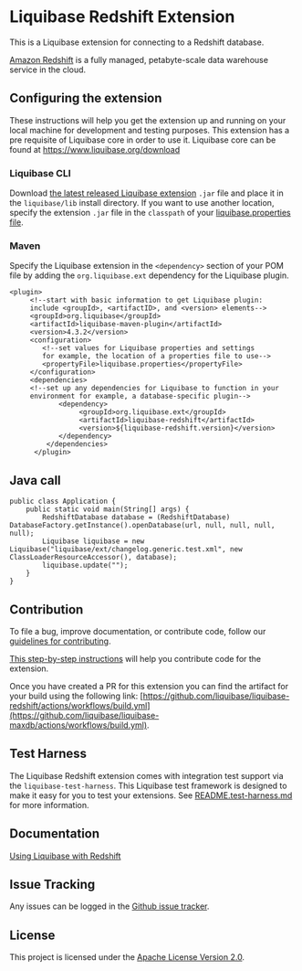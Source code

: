 # Liquibase Redshift Extension 

This is a Liquibase extension for connecting to a Redshift database.

[Amazon Redshift](https://docs.aws.amazon.com/redshift/latest/mgmt/welcome.html) is a fully managed, petabyte-scale data warehouse service in the cloud. 

## Configuring the extension

These instructions will help you get the extension up and running on your local machine for development and testing purposes. This extension has a pre requisite of Liquibase core in order to use it. Liquibase core can be found at https://www.liquibase.org/download

### Liquibase CLI

Download [the latest released Liquibase extension](https://github.com/liquibase/liquibase-redshift/releases) `.jar` file and place it in the `liquibase/lib` install directory. If you want to use another location, specify the extension `.jar` file in the `classpath` of your [liquibase.properties file](https://docs.liquibase.com/workflows/liquibase-community/creating-config-properties.html).

### Maven
Specify the Liquibase extension in the `<dependency>` section of your POM file by adding the `org.liquibase.ext` dependency for the Liquibase plugin. 
 
```  
<plugin>
     <!--start with basic information to get Liquibase plugin:
     include <groupId>, <artifactID>, and <version> elements-->
     <groupId>org.liquibase</groupId>
     <artifactId>liquibase-maven-plugin</artifactId>
     <version>4.3.2</version>
     <configuration>
        <!--set values for Liquibase properties and settings
        for example, the location of a properties file to use-->
        <propertyFile>liquibase.properties</propertyFile>
     </configuration>
     <dependencies>
     <!--set up any dependencies for Liquibase to function in your
     environment for example, a database-specific plugin-->
            <dependency>
                 <groupId>org.liquibase.ext</groupId>
                 <artifactId>liquibase-redshift</artifactId>
                 <version>${liquibase-redshift.version}</version>
            </dependency>
         </dependencies>
      </plugin>
  ``` 
  
## Java call
  
```
public class Application {
    public static void main(String[] args) {
        RedshiftDatabase database = (RedshiftDatabase) DatabaseFactory.getInstance().openDatabase(url, null, null, null, null);
        Liquibase liquibase = new Liquibase("liquibase/ext/changelog.generic.test.xml", new ClassLoaderResourceAccessor(), database);
        liquibase.update("");
    }
}
```
## Contribution

To file a bug, improve documentation, or contribute code, follow our [guidelines for contributing](https://www.liquibase.org/community). 

[This step-by-step instructions](https://www.liquibase.org/community/contribute/code) will help you contribute code for the extension. 

Once you have created a PR for this extension you can find the artifact for your build using the following link: [https://github.com/liquibase/liquibase-redshift/actions/workflows/build.yml](https://github.com/liquibase/liquibase-maxdb/actions/workflows/build.yml).

## Test Harness

The Liquibase Redshift extension comes with integration test support via the `liquibase-test-harness`. This Liquibase test framework is designed to make it easy for you to test your extensions. See [README.test-harness.md](https://github.com/liquibase/liquibase-redshift/blob/main/README.test-harness.md) for more information.

## Documentation

[Using Liquibase with Redshift](https://docs.liquibase.com/workflows/database-setup-tutorials/redshift.html)

## Issue Tracking

Any issues can be logged in the [Github issue tracker](https://github.com/liquibase/liquibase-redshift/issues).

## License

This project is licensed under the [Apache License Version 2.0](https://www.apache.org/licenses/LICENSE-2.0.html).
